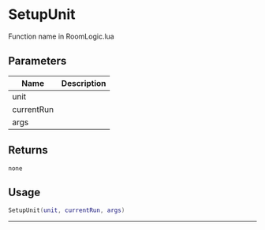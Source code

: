 # SetupUnit

Function name in RoomLogic.lua

## Parameters

| Name       | Description |
| ---------- | ----------- |
| unit       |             |
| currentRun |             |
| args       |             |

## Returns

`none`

## Usage

```lua
SetupUnit(unit, currentRun, args)
```

---
